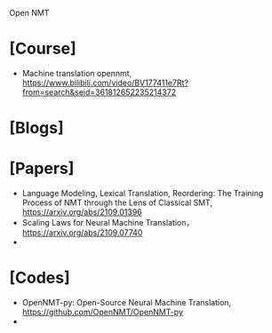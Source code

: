 Open NMT

# [Course]
+ Machine translation opennmt, https://www.bilibili.com/video/BV177411e7Rt?from=search&seid=361812652235214372

# [Blogs]

# [Papers]
+ Language Modeling, Lexical Translation, Reordering: The Training Process of NMT through the Lens of Classical SMT, https://arxiv.org/abs/2109.01396
+ Scaling Laws for Neural Machine Translation， https://arxiv.org/abs/2109.07740
+ 


# [Codes]
+ OpenNMT-py: Open-Source Neural Machine Translation, https://github.com/OpenNMT/OpenNMT-py
+ 
